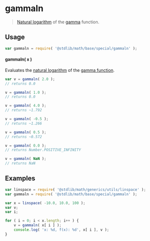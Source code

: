 gammaln
===

> [Natural logarithm][ln] of the [gamma][gamma-function] function.


<section class="usage">

## Usage

``` javascript
var gammaln = require( '@stdlib/math/base/special/gammaln' );
```

#### gammaln( x )

Evaluates the [natural logarithm][ln] of the [gamma function][gamma-function].

``` javascript
var v = gammaln( 2.0 );
// returns 0.0

v = gammaln( 1.0 );
// returns 0.0

v = gammaln( 4.0 );
// returns ~1.792

v = gammaln( -0.5 );
// returns ~1.266

v = gammaln( 0.5 );
// returns ~0.572

v = gammaln( 0.0 );
// returns Number.POSITIVE_INFINITY

v = gammaln( NaN );
// returns NaN
```

<!-- </usage> -->


<section class="examples">

## Examples

``` javascript
var linspace = require( '@stdlib/math/generics/utils/linspace' );
var gammaln = require( '@stdlib/math/base/special/gammaln' );

var x = linspace( -10.0, 10.0, 100 );
var v;
var i;

for ( i = 0; i < x.length; i++ ) {
    v = gammaln( x[ i ] );
    console.log( 'x: %d, f(x): %d', x[ i ], v );
}
```

<!-- </examples> -->


<section class="links">

<!-- FIXME: links -->

[gamma-function]: https://github.com/math-io/gamma
[ln]: https://github.com/math-io/ln

<!-- </links> -->
